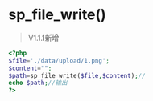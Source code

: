 # sp_file_write()

> V1.1.1新增

```php
<?php
$file='./data/upload/1.png';
$content="";
$path=sp_file_write($file,$content);//
echo $path;//输出
?>
```

